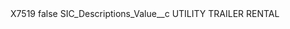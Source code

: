<?xml version="1.0" encoding="UTF-8"?>
<CustomMetadata xmlns="http://soap.sforce.com/2006/04/metadata" xmlns:xsi="http://www.w3.org/2001/XMLSchema-instance" xmlns:xsd="http://www.w3.org/2001/XMLSchema">
    <label>X7519</label>
    <protected>false</protected>
    <values>
        <field>SIC_Descriptions_Value__c</field>
        <value xsi:type="xsd:string">UTILITY TRAILER RENTAL</value>
    </values>
</CustomMetadata>
